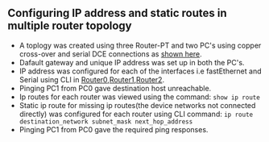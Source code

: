 ## Configuring IP address and static routes in multiple router topology
* A toplogy was created using three Router-PT and two PC's using copper cross-over and serial DCE connections as [shown here](./topology.png).
* Dafault gateway and unique IP address was set up in both the PC's.
* IP address was configured for each of the interfaces i.e fastEthernet and Serial using CLI in [Router0](router0_config.png),[Router1](router1_config.png),[Router2](router2_config.png).
* Pinging PC1 from PC0 gave destination host unreachable.
* Ip routes for each router was viewed using the command: `show ip route`
* Static ip route for missing ip routes(the device networks not connected directly) was configured for each router using CLI command: `ip route destination_network subnet_mask next_hop_address`
* Pinging PC1 from PC0 gave the required ping responses.
